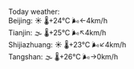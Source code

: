 Today weather:  
Beijing: ☀️ 🌡️+24°C 🌬️←4km/h  
Tianjin: 🌫  🌡️+25°C 🌬️↖4km/h  
Shijiazhuang: ☀️ 🌡️+23°C 🌬️↙4km/h  
Tangshan: 🌫  🌡️+26°C 🌬️→0km/h  
